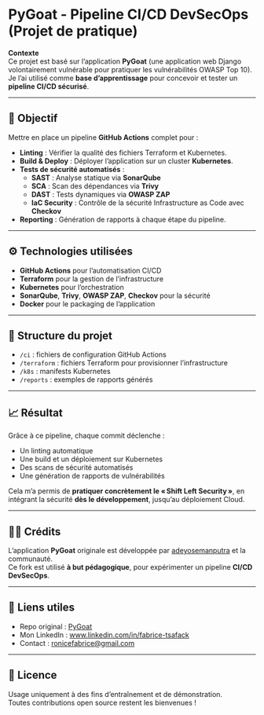 # PyGoat - Pipeline CI/CD DevSecOps (Projet de pratique)

**Contexte**  
Ce projet est basé sur l’application **PyGoat** (une application web Django volontairement vulnérable pour pratiquer les vulnérabilités OWASP Top 10).  
Je l’ai utilisé comme **base d’apprentissage** pour concevoir et tester un **pipeline CI/CD sécurisé**.

---

## 🚀 Objectif

Mettre en place un pipeline **GitHub Actions** complet pour :
- **Linting** : Vérifier la qualité des fichiers Terraform et Kubernetes.
- **Build & Deploy** : Déployer l’application sur un cluster **Kubernetes**.
- **Tests de sécurité automatisés** :
  - **SAST** : Analyse statique via **SonarQube**
  - **SCA** : Scan des dépendances via **Trivy**
  - **DAST** : Tests dynamiques via **OWASP ZAP**
  - **IaC Security** : Contrôle de la sécurité Infrastructure as Code avec **Checkov**
- **Reporting** : Génération de rapports à chaque étape du pipeline.

---

## ⚙️ Technologies utilisées

- **GitHub Actions** pour l’automatisation CI/CD
- **Terraform** pour la gestion de l’infrastructure
- **Kubernetes** pour l’orchestration
- **SonarQube**, **Trivy**, **OWASP ZAP**, **Checkov** pour la sécurité
- **Docker** pour le packaging de l’application

---

## 📂 Structure du projet

- `/ci` : fichiers de configuration GitHub Actions
- `/terraform` : fichiers Terraform pour provisionner l’infrastructure
- `/k8s` : manifests Kubernetes
- `/reports` : exemples de rapports générés

---

## 📈 Résultat

Grâce à ce pipeline, chaque commit déclenche :
- Un linting automatique
- Une build et un déploiement sur Kubernetes
- Des scans de sécurité automatisés
- Une génération de rapports de vulnérabilités

Cela m’a permis de **pratiquer concrètement le « Shift Left Security »**, en intégrant la sécurité **dès le développement**, jusqu’au déploiement Cloud.

---

## 👨‍💻 Crédits

L’application **PyGoat** originale est développée par [adeyosemanputra](https://github.com/adeyosemanputra/pygoat) et la communauté.  
Ce fork est utilisé **à but pédagogique**, pour expérimenter un pipeline **CI/CD DevSecOps**.

---

## 📌 Liens utiles

- Repo original : [PyGoat](https://github.com/adeyosemanputra/pygoat)
- Mon LinkedIn : www.linkedin.com/in/fabrice-tsafack
- Contact : ronicefabrice@gmail.com

---

## 📢 Licence

Usage uniquement à des fins d’entraînement et de démonstration.  
Toutes contributions open source restent les bienvenues !
